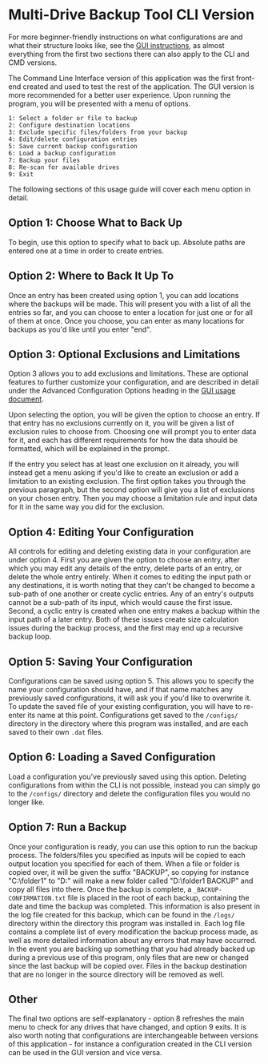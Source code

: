 
# Multi-Drive Backup Tool CLI Version  
  
For more beginner-friendly instructions on what configurations are and what their structure looks like, see the [GUI instructions](https://github.com/mpagliaro98/multi-drive-backup-tool/blob/master/USAGE_GUI.md), as almost everything from the first two sections there can also apply to the CLI and CMD versions.  
  
The Command Line Interface version of this application was the first front-end created and used to test the rest of the application. The GUI version is more recommended for a better user experience. Upon running the program, you will be presented with a menu of options.

```  
1: Select a folder or file to backup  
2: Configure destination locations  
3: Exclude specific files/folders from your backup  
4: Edit/delete configuration entries  
5: Save current backup configuration  
6: Load a backup configuration  
7: Backup your files  
8: Re-scan for available drives  
9: Exit  
```  

The following sections of this usage guide will cover each menu option in detail.
  
## Option 1: Choose What to Back Up  

To begin, use this option to specify what to back up. Absolute paths are entered one at a time in order to create entries.
  
## Option 2: Where to Back It Up To  

Once an entry has been created using option 1, you can add locations where the backups will be made. This will present you with a list of all the entries so far, and you can choose to enter a location for just one or for all of them at once. Once you choose, you can enter as many locations for backups as you'd like until you enter "end".
  
## Option 3: Optional Exclusions and Limitations  

Option 3 allows you to add exclusions and limitations. These are optional features to further customize your configuration, and are described in detail under the Advanced Configuration Options heading in the [GUI usage document](https://github.com/mpagliaro98/multi-drive-backup-tool/blob/master/USAGE_GUI.md).

Upon selecting the option, you will be given the option to choose an entry. If that entry has no exclusions currently on it, you will be given a list of exclusion rules to choose from. Choosing one will prompt you to enter data for it, and each has different requirements for how the data should be formatted, which will be explained in the prompt.

If the entry you select has at least one exclusion on it already, you will instead get a menu asking if you'd like to create an exclusion or add a limitation to an existing exclusion. The first option takes you through the previous paragraph, but the second option will give you a list of exclusions on your chosen entry. Then you may choose a limitation rule and input data for it in the same way you did for the exclusion.
  
## Option 4: Editing Your Configuration  

All controls for editing and deleting existing data in your configuration are under option 4. First you are given the option to choose an entry, after which you may edit any details of the entry, delete parts of an entry, or delete the whole entry entirely. When it comes to editing the input path or any destinations, it is worth noting that they can't be changed to become a sub-path of one another or create cyclic entries. Any of an entry's outputs cannot be a sub-path of its input, which would cause the first issue. Second, a cyclic entry is created when one entry makes a backup within the input path of a later entry. Both of these issues create size calculation issues during the backup process, and the first may end up a recursive backup loop.
  
## Option 5: Saving Your Configuration  

Configurations can be saved using option 5. This allows you to specify the name your configuration should have, and if that name matches any previously saved configurations, it will ask you if you'd like to overwrite it. To update the saved file of your existing configuration, you will have to re-enter its name at this point. Configurations get saved to the `/configs/` directory in the directory where this program was installed, and are each saved to their own `.dat` files.
  
## Option 6: Loading a Saved Configuration  

Load a configuration you've previously saved using this option. Deleting configurations from within the CLI is not possible, instead you can simply go to the `/configs/` directory and delete the configuration files you would no longer like.
  
## Option 7: Run a Backup  

Once your configuration is ready, you can use this option to run the backup process. The folders/files you specified as inputs will be copied to each output location you specified for each of them. When a file or folder is copied over, it will be given the suffix "BACKUP", so copying for instance "C:\folder1" to "D:\" will make a new folder called "D:\folder1 BACKUP" and copy all files into there. Once the backup is complete, a `_BACKUP-CONFIRMATION.txt` file is placed in the root of each backup, containing the date and time the backup was completed. This information is also present in the log file created for this backup, which can be found in the `/logs/` directory within the directory this program was installed in. Each log file contains a complete list of every modification the backup process made, as well as more detailed information about any errors that may have occurred. In the event you are backing up something that you had already backed up during a previous use of this program, only files that are new or changed since the last backup will be copied over. Files in the backup destination that are no longer in the source directory will be removed as well.
  
## Other

The final two options are self-explanatory - option 8 refreshes the main menu to check for any drives that have changed, and option 9 exits. It is also worth noting that configurations are interchangeable between versions of this application - for instance a configuration created in the CLI version can be used in the GUI version and vice versa.